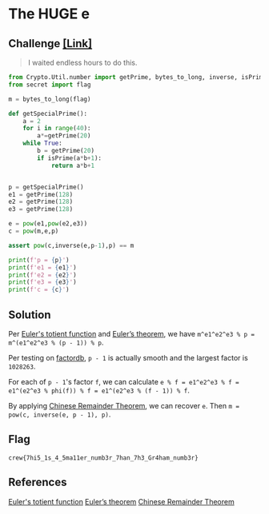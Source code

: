 # The HUGE e

## Challenge [[Link]](https://ctftime.org/task/20470)
> I waited endless hours to do this.
```python
from Crypto.Util.number import getPrime, bytes_to_long, inverse, isPrime
from secret import flag

m = bytes_to_long(flag)

def getSpecialPrime():
    a = 2
    for i in range(40):
        a*=getPrime(20)
    while True:
        b = getPrime(20)
        if isPrime(a*b+1):
            return a*b+1


p = getSpecialPrime()
e1 = getPrime(128)
e2 = getPrime(128)
e3 = getPrime(128)

e = pow(e1,pow(e2,e3))
c = pow(m,e,p)

assert pow(c,inverse(e,p-1),p) == m

print(f'p = {p}')
print(f'e1 = {e1}')
print(f'e2 = {e2}')
print(f'e3 = {e3}')
print(f'c = {c}')
```

## Solution

Per [Euler's totient function](https://en.wikipedia.org/wiki/Euler%27s_totient_function) and [Euler’s theorem](https://en.wikipedia.org/wiki/Euler%27s_theorem), we have `m^e1^e2^e3 % p = m^(e1^e2^e3 % (p - 1)) % p`.

Per testing on [factordb](http://factordb.com/index.php?query=127557933868274766492781168166651795645253551106939814103375361345423596703884421796150924794852741931334746816404778765897684777811408386179315837751682393250322682273488477810275794941270780027115435485813413822503016999058941190903932883822), `p - 1` is actually smooth and the largest factor is `1028263`.

For each of `p - 1`'s factor `f`, we can calculate `e % f = e1^e2^e3 % f = e1^(e2^e3 % phi(f)) % f = e1^(e2^e3 % (f - 1)) % f`.

By applying [Chinese Remainder Theorem](https://en.wikipedia.org/wiki/Chinese_remainder_theorem), we can recover `e`. Then `m = pow(c, inverse(e, p - 1), p)`.

## Flag
`crew{7hi5_1s_4_5ma11er_numb3r_7han_7h3_Gr4ham_numb3r}`

## References
[Euler's totient function](https://en.wikipedia.org/wiki/Euler%27s_totient_function)
[Euler’s theorem](https://en.wikipedia.org/wiki/Euler%27s_theorem)
[Chinese Remainder Theorem](https://en.wikipedia.org/wiki/Chinese_remainder_theorem)
